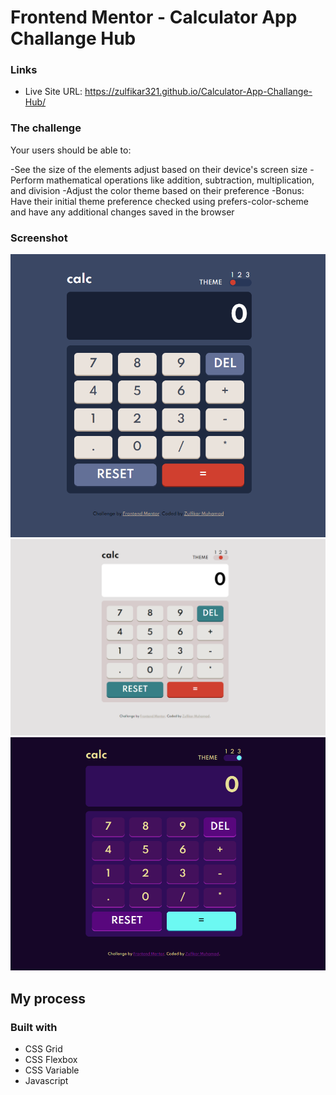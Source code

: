 # Frontend Mentor - Calculator App Challange Hub

### Links

- Live Site URL: 
https://zulfikar321.github.io/Calculator-App-Challange-Hub/


### The challenge

Your users should be able to:

-See the size of the elements adjust based on their device's screen size
-Perform mathematical operations like addition, subtraction, multiplication, and division
-Adjust the color theme based on their preference
-Bonus: Have their initial theme preference checked using prefers-color-scheme and have any additional changes saved in the browser

### Screenshot
![calc1](https://github.com/zulfikar321/Calculator-App-Challange-Hub/blob/main/calc-theme1.png?raw=true)
![calc2](https://github.com/zulfikar321/Calculator-App-Challange-Hub/blob/main/calc-theme2.png?raw=true)
![calc3](https://github.com/zulfikar321/Calculator-App-Challange-Hub/blob/main/calc-theme3.png?raw=true)



## My process

### Built with

- CSS Grid
- CSS Flexbox
- CSS Variable
- Javascript

